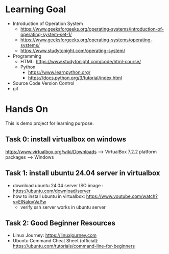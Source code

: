 # Learning Goal
- Introduction of Operation System
  - https://www.geeksforgeeks.org/operating-systems/introduction-of-operating-system-set-1/
  - https://www.geeksforgeeks.org/operating-systems/operating-systems/
  - https://www.studytonight.com/operating-system/
- Programming
  - HTML: https://www.studytonight.com/code/html-course/
  - Python
    -  https://www.learnpython.org/
    -  https://docs.python.org/3/tutorial/index.html
-  Source Code Version Control
  -  git

# Hands On
This is demo project for learning purpose. 
## Task 0: install virtualbox on windows
https://www.virtualbox.org/wiki/Downloads --> VirtualBox 7.2.2 platform packages --> Windows

## Task 1: install ubuntu 24.04 server in virtualbox
- download ubuntu 24.04 server ISO image : https://ubuntu.com/download/server
- how to install ubuntu in virtualbox: https://www.youtube.com/watch?v=ElNalqvVaPw
  - verify ssh server works in ubuntu server

## Task 2: Good Beginner Resources
- Linux Journey: https://linuxjourney.com
- Ubuntu Command Cheat Sheet (official): https://ubuntu.com/tutorials/command-line-for-beginners
